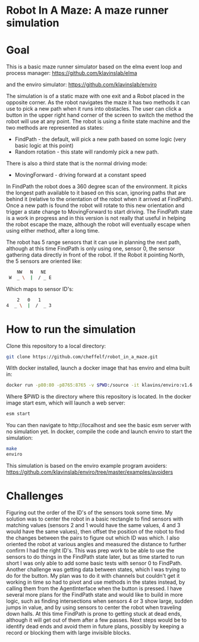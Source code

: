 Robot In A Maze: A maze runner simulation
===

Goal
==

This is a basic maze runner simulator based on the elma event loop and process manager:
https://github.com/klavinslab/elma

and the enviro simulator:
https://github.com/klavinslab/enviro


The simulation is of a static maze with one exit and a Robot placed in the opposite corner. As the robot navigates the maze it has two methods it can use to pick a new path when it runs into obstacles. The user can click a button in the upper right hand corner of the screen to switch the method the robot will use at any point. The robot is using a finite state machine and the two methods are represented as states:

- FindPath - the default, will pick a new path based on some logic (very basic logic at this point)
- Random rotation - this state will randomly pick a new path.

There is also a third state that is the normal driving mode:
- MovingForward - driving forward at a constant speed

 In FindPath the robot does a 360 degree scan of the environment. It picks the longest path available to it based on this scan, ignoring paths that are behind it (relative to the orientation of the robot when it arrived at FindPath). Once a new path is found the robot will rotate to this new orientation and trigger a state change to MovingForward to start driving. The FindPath state is a work in progress and in this version is not really that useful in helping the robot escape the maze, although the robot will eventually escape when using either method, after a long time.

The robot has 5 range sensors that it can use in planning the next path, although at this time FindPath is only using one, sensor 0, the sensor gathering data directly in front of the robot. If the Robot it pointing North, the 5 sensors are oriented like:

```bash
    NW   N   NE
 W  _ \  |  / _ E
 ```

 Which maps to sensor ID's:
 ```bash
     2   0   1
 4  _ \  |  /  _ 3
```

How to run the simulation
===

Clone this repository to a local directory:
```bash
git clone https://github.com/cheffelf/robot_in_a_maze.git
```
With docker installed, launch a docker image that has enviro and elma built in:
```bash
docker run -p80:80 -p8765:8765 -v $PWD:/source -it klavins/enviro:v1.6 bash
```
Where $PWD is the directory where this repository is located. In the docker image start esm, which will launch a web server:

```bash
esm start
```
You can then navigate to http://localhost and see the basic esm server with no simulation yet.
In docker, compile the code and launch enviro to start the simulation:
```bash
make
enviro
```

This simulation is based on the enviro example program avoiders:
https://github.com/klavinslab/enviro/tree/master/examples/avoiders

Challenges
==

Figuring out the order of the ID's of the sensors took some time. My solution was to center the robot in a basic rectangle to find sensors with matching values (sensors 2 and 1 would have the same values, 4 and 3 would have the same values), then offset the position of the robot to find the changes between the pairs to figure out which ID was which. I also oriented the robot at various angles and measured the distance to further confirm I had the right ID's. This was prep work to be able to use the sensors to do things in the FindPath state later, but as time started to run short I was only able to add some basic tests with sensor 0 to FindPath. Another challenge was getting data between states, which I was trying to do for the button. My plan was to do it with channels but couldn't get it working in time so had to pivot and use methods in the states instead, by calling them from the AgentInterface when the button is pressed.
I have several more plans for the FindPath state and would like to build in more logic, such as finding intersections when sensors 4 or 3 show large, sudden jumps in value, and by using sensors to center the robot when traveling down halls. At this time FindPath is prone to getting stuck at dead ends, although it will get out of them after a few passes. Next steps would be to identify dead ends and avoid them in future plans, possibly by keeping a record or blocking them with large invisible blocks.